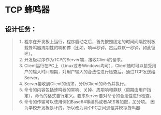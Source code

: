# TCP 蜂鸣器
## 设计任务：
> 1. 程序在开发板上运行，程序启动之后，首先按照固定的时间间隔控制板载蜂鸣器周期性的响和停（比如，响半秒钟，然后静默一秒钟，如此循环）。
> 2. 开发板程序作为TCP的Server端，接收Client的请求。
> 3. Client运行在PC上（Linux或者Windows均可），Client随时可以接受用户的输入时间周期，对用户输入的合法性进行检查后，通过TCP发送给Server。
> 4. Server接收到Client的请求，分析Client的命令并执行。
> 5. 命令的内容包括蜂鸣器的常响、关掉、周期响和静默（周期由用户指定），命令的格式自行定义。要求Server要对命令的合法性进行检查。
> 6. 命令的传输可以使用例如Base64等编码或者AES等加密，加分项。
因为学校开发板是坏的，所以改为两个PC之间通信并模拟蜂鸣器
